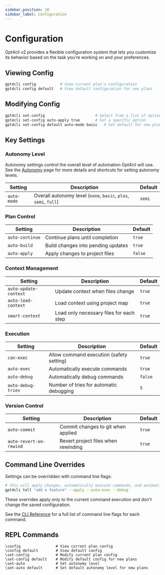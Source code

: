 ```yaml
---
sidebar_position: 10
sidebar_label: Configuration
---
```


# Configuration

Gpt4cli v2 provides a flexible configuration system that lets you customize its behavior based on the task
you're working on and your preferences.

## Viewing Config

```bash
gpt4cli config           # View current plan's configuration
gpt4cli config default   # View default configuration for new plans
```

## Modifying Config

```bash
gpt4cli set-config                       # Select from a list of options
gpt4cli set-config auto-apply true       # Set a specific option
gpt4cli set-config default auto-mode basic   # Set default for new plans
```

## Key Settings

### Autonomy Level

Autonomy settings control the overall level of automation Gpt4cli will use. See the [Autonomy](./autonomy.md) page for more details and shortcuts for setting autonomy levels.

| Setting               | Description                                                      | Default |
| --------------------- | ---------------------------------------------------------------- | ------- |
| `auto-mode`           | Overall autonomy level (`none`, `basic`, `plus`, `semi`, `full`) | `semi` |

### Plan Control

| Setting               | Description                                                      | Default |
| --------------------- | ---------------------------------------------------------------- | ------- |
| `auto-continue`       | Continue plans until completion                                  | `true`  |
| `auto-build`          | Build changes into pending updates                               | `true`  |
| `auto-apply`          | Apply changes to project files                                   | `false` |

### Context Management

| Setting                 | Description                              | Default |
| ----------------------- | ---------------------------------------- | ------- |
| `auto-update-context` | Update context when files change           | `true`  |
| `auto-load-context`     | Load context using project map           | `true`  |
| `smart-context`         | Load only necessary files for each step  | `true`  |

### Execution

| Setting                 | Description                              | Default |
| ----------------------- | ---------------------------------------- | ------- |
| `can-exec`              | Allow command execution (safety setting) | `true`  |
| `auto-exec`             | Automatically execute commands           | `true` |
| `auto-debug`            | Automatically debug commands             | `false` |
| `auto-debug-tries`      | Number of tries for automatic debugging  | `5`     |

### Version Control

| Setting                 | Description                              | Default |
| ----------------------- | ---------------------------------------- | ------- |
| `auto-commit`           | Commit changes to git when applied       | `true` |
| `auto-revert-on-rewind` | Revert project files when rewinding      | `true`  |


## Command Line Overrides

Settings can be overridden with command line flags:

```bash
# this will apply changes, automatically execute commands, and automatically debug regardless of your autonomy level and config settings
gpt4cli tell "add a feature" --apply --auto-exec --debug
```

These overrides apply only to the current command execution and don't change the saved configuration.

See the [CLI Reference](../cli-reference.md) for a full list of command line flags for each command.

## REPL Commands

```
\config                # View current plan config
\config default        # View default config
\set-config            # Modify current plan config
\set-config default    # Modify default config for new plans
\set-auto              # Set autonomy level
\set-auto default      # Set default autonomy level for new plans
```
